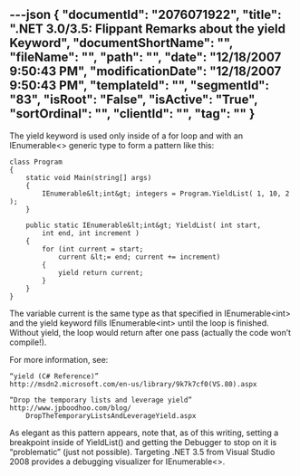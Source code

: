 ---json
{
  "documentId": "2076071922",
  "title": ".NET 3.0/3.5: Flippant Remarks about the yield Keyword",
  "documentShortName": "",
  "fileName": "",
  "path": "",
  "date": "12/18/2007 9:50:43 PM",
  "modificationDate": "12/18/2007 9:50:43 PM",
  "templateId": "",
  "segmentId": "83",
  "isRoot": "False",
  "isActive": "True",
  "sortOrdinal": "",
  "clientId": "",
  "tag": ""
}
---

The yield keyword is used only inside of a for loop and with an IEnumerable&lt;&gt; generic type to form a pattern like this:

    class Program
    {
        static void Main(string[] args)
        {
            IEnumerable&lt;int&gt; integers = Program.YieldList( 1, 10, 2 );
        }

        public static IEnumerable&lt;int&gt; YieldList( int start,
            int end, int increment )
        {
            for (int current = start;
                current &lt;= end; current += increment)
            {
                yield return current;
            }
        }
    }

The variable current is the same type as that specified in IEnumerable&lt;int&gt; and the yield keyword fills IEnumerable&lt;int&gt; until the loop is finished. Without yield, the loop would return after one pass (actually the code won’t compile!).

For more information, see:

    “yield (C# Reference)”
    http://msdn2.microsoft.com/en-us/library/9k7k7cf0(VS.80).aspx

    “Drop the temporary lists and leverage yield”
    http://www.jpboodhoo.com/blog/
        DropTheTemporaryListsAndLeverageYield.aspx

As elegant as this pattern appears, note that, as of this writing, setting a breakpoint inside of YieldList() and getting the Debugger to stop on it is “problematic” (just not possible). Targeting .NET 3.5 from Visual Studio 2008 provides a debugging visualizer for IEnumerable&lt;&gt;.
